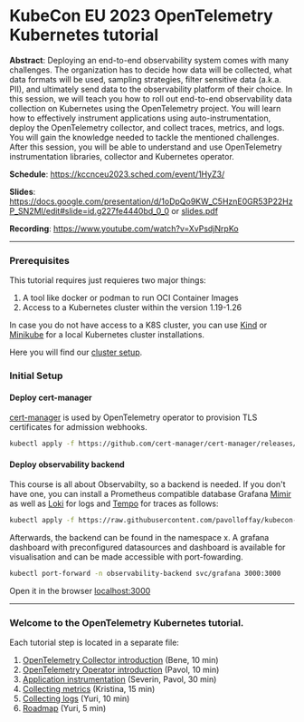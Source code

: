 # KubeCon EU 2023 OpenTelemetry Kubernetes tutorial

__Abstract__:
Deploying an end-to-end observability system comes with many challenges. The organization has to decide how data will be collected, what data formats will be used, sampling strategies, filter sensitive data (a.k.a. PII), and ultimately send data to the observability platform of their choice. In this session, we will teach you how to roll out end-to-end observability data collection on Kubernetes using the OpenTelemetry project. You will learn how to effectively instrument applications using auto-instrumentation, deploy the OpenTelemetry collector, and collect traces, metrics, and logs. You will gain the knowledge needed to tackle the mentioned challenges. After this session, you will be able to understand and use OpenTelemetry instrumentation libraries, collector and Kubernetes operator.

__Schedule__: https://kccnceu2023.sched.com/event/1HyZ3/

__Slides__: https://docs.google.com/presentation/d/1oDpQo9KW_C5HznE0GR53P22HzP_SN2Ml/edit#slide=id.g227fe4440bd_0_0 or [slides.pdf](./slides.pdf)

__Recording__: https://www.youtube.com/watch?v=XvPsdjNrpKo

---

### Prerequisites

This tutorial requires just requieres two major things:
1. A tool like docker or podman to run OCI Container Images
1. Access to a Kubernetes cluster within the version 1.19-1.26

In case you do not have access to a K8S cluster, you can use  [Kind](https://kind.sigs.k8s.io/docs/user/quick-start/) or [Minikube](https://minikube.sigs.k8s.io/docs/start/) for a local Kubernetes cluster installations.

Here you will find our [cluster setup](./00-cluster-setup.md).


### Initial Setup

#### Deploy cert-manager

[cert-manager](https://cert-manager.io/docs/) is used by OpenTelemetry operator to provision TLS certificates for admission webhooks.

```bash
kubectl apply -f https://github.com/cert-manager/cert-manager/releases/download/v1.11.0/cert-manager.yaml
```

#### Deploy observability backend

This course is all about Observabilty, so a backend is needed. If you don't have one, you can install a Prometheus compatible database Grafana [Mimir](https://github.com/grafana/mimir) as well as [Loki](https://github.com/grafana/loki) for logs and [Tempo](https://github.com/grafana/mimir) for traces as follows:

```bash
kubectl apply -f https://raw.githubusercontent.com/pavolloffay/kubecon-eu-2023-opentelemetry-kubernetes-tutorial/main/backend/01-backend.yaml
```

Afterwards, the backend can be found in the namespace x. A grafana dashboard with preconfigured datasources and dashboard is available for visualisation and can be made accessible with port-fowarding.

```bash
kubectl port-forward -n observability-backend svc/grafana 3000:3000
```

Open it in the browser [localhost:3000](http://localhost:3000/)

---

### Welcome to the OpenTelemetry Kubernetes tutorial.

Each tutorial step is located in a separate file:

1. [OpenTelemetry Collector introduction](./01-collector-introduction.md) (Bene, 10 min)
1. [OpenTelemetry Operator introduction](./02-operator-introduction.md) (Pavol, 10 min)
1. [Application instrumentation](./03-app-instrumentation.md) (Severin, Pavol, 30 min)
1. [Collecting metrics](./04-metrics.md) (Kristina, 15 min)
1. [Collecting logs](./05-logs.md) (Yuri, 10 min)
1. [Roadmap](./06-roadmap.md) (Yuri, 5 min)
